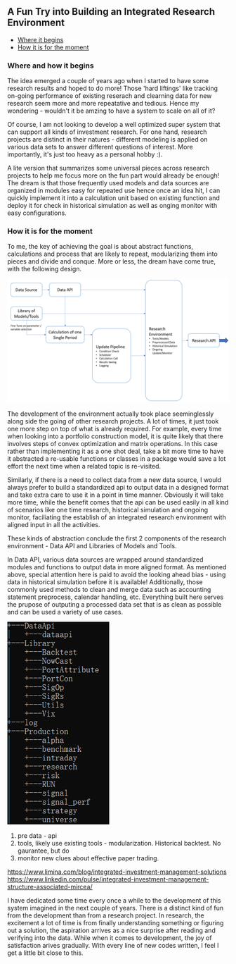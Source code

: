 #

## A Fun Try into Building an Integrated Research Environment

- [Where it begins](#beg)
- [How it is for the moment](#now)

### Where and how it begins <a name="beg"></a>

The idea emerged a couple of years ago when I started to have some research results and hoped to do more! Those 'hard liftings' like tracking on-going performance of existing reserach and clearning data for new research seem more and more repeatative and tedious. Hence my wondering - wouldn't it be amzing to have a system to scale on all of it?

Of course, I am not looking to develop a well optimized super system that can support all kinds of investment research. For one hand, research projects are distinct in their natures - different modeling is applied on various data sets to answer different questions of interest. More importantly, it's just too heavy as a personal hobby :). 

A lite version that summarizes some universal pieces across research projects to help me focus more on the fun part would already be enough! The dream is that those frequently used models and data sources are organized in modules easy for repeated use hence once an idea hit, I can quickly implement it into a calculation unit based on existing function and deploy it for check in historical simulation as well as onging monitor with easy configurations.


### How it is for the moment <a name="now"></a>

To me, the key of achieving the goal is about abstract functions, calculations and process that are likely to repeat, modularizing them into pieces and divide and conque.  More or less, the dream have come true, with the following design. 

![Structure](https://raw.githubusercontent.com/SkyBlueRW/SkyBlueRW.github.io/main/_posts/asset/environment_structure.png)

The development of the environment actually took place seeminglessly along side the going of other research projects. A lot of times, it just took one more step on top of what is already required. For example, every time when looking into a portfolio construction model, it is quite likely that there involves steps of convex optimization and matrix operations. In this case rather than implementing it as a one shot deal, take a bit more time to have it abstracted a re-usable functions or classes in a package would save a lot effort the next time when a related topic is re-visited.  

Similarly, if there is a need to collect data from a new data source, I would always prefer to build a standardized api to output data in a designed format and take extra care to use it in a point in time manner. Obviously it will take more time, while the benefit comes that the api can be used easily in all kind of scenarios like one time research, historical simulation and ongoing monitor, faciliating the establish of an integrated research environment with aligned input in all the activities.

These kinds of abstraction conclude the first 2 components of the research environment - Data API and Libraries of Models and Tools.

In Data API, various data sources are wrapped around standardized modules and functions to output data in more aligned format. As mentioned above, special attention here is paid to avoid the looking ahead bias - using data in historical simulation before it is available! Additionally, those commonly used methods to clean and merge data such as accounting statement preprocess, calendar handling, etc. Everything built here serves the prupose of outputing a processed data set that is as clean as possible and can be used a variety of use cases.




![System](https://raw.githubusercontent.com/SkyBlueRW/SkyBlueRW.github.io/main/_posts/asset/system.png)


1. pre data - api
2. tools, likely use existing tools - modularization. Historical backtest. No gaurantee, but do
3. monitor new clues about effective paper trading. 


https://www.limina.com/blog/integrated-investment-management-solutions
https://www.linkedin.com/pulse/integrated-investment-management-structure-associated-mircea/


I have dedicated some time every once a while to the development of this system imagined in the next couple of years. There is a distinct kind of fun from the development than from a research project. In research, the excitement a lot of time is from finally understanding something or figuring out a solution, the aspiration arrives as a nice surprise after reading and verifying into the data. While when it comes to development, the joy of satisfaction arives gradually. With every line of new codes written, I feel I get a little bit close to this.
